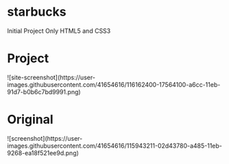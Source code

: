 # starbucks

Initial Project
Only HTML5 and CSS3

<h1>Project</h1>
![site-screenshot](https://user-images.githubusercontent.com/41654616/116162400-17564100-a6cc-11eb-91d7-b0b6c7bd9991.png)

<h1>Original</h1>
![screenshot](https://user-images.githubusercontent.com/41654616/115943211-02d43780-a485-11eb-9268-ea18f521ee9d.png)
